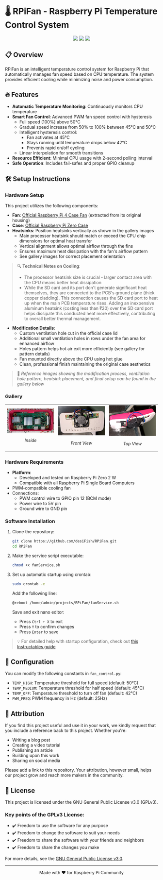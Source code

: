 # 🌡️ RPiFan - Raspberry Pi Temperature Control System

<div align="center">
<img src="https://img.shields.io/badge/Raspberry%20Pi-A22846?style=for-the-badge&logo=Raspberry%20Pi&logoColor=white" />
<img src="https://img.shields.io/badge/Python-3776AB?style=for-the-badge&logo=python&logoColor=white" />
<img src="https://img.shields.io/badge/License-GPLv3-blue.svg?style=for-the-badge" />
</div>

## 📋 Overview
RPiFan is an intelligent temperature control system for Raspberry Pi that automatically manages fan speed based on CPU temperature. The system provides efficient cooling while minimizing noise and power consumption.

## 🔥 Features
- **Automatic Temperature Monitoring**: Continuously monitors CPU temperature
- **Smart Fan Control**: Advanced PWM fan speed control with hysteresis
  - Full speed (100%) above 50°C
  - Gradual speed increase from 50% to 100% between 45°C and 50°C
  - Intelligent hysteresis control:
    - Fan activates at 45°C
    - Stays running until temperature drops below 42°C
    - Prevents rapid on/off cycling
  - Linear interpolation for smooth transitions
- **Resource Efficient**: Minimal CPU usage with 2-second polling interval
- **Safe Operation**: Includes fail-safes and proper GPIO cleanup

## 🛠️ Setup Instructions

### Hardware Setup
This project utilizes the following components:

- **Fan**: [Official Raspberry Pi 4 Case Fan](https://www.raspberrypi.com/products/raspberry-pi-4-case-fan/) (extracted from its original housing)
- **Case**: [Official Raspberry Pi Zero Case](https://robu.in/product/official-raspberry-pi-zero-case/)
- **Heatsinks**: Position heatsinks vertically as shown in the gallery images
  - Main processor heatsink should match or exceed the CPU chip dimensions for optimal heat transfer
  - Vertical alignment allows optimal airflow through the fins
  - Ensures maximum heat dissipation with the fan's airflow pattern
  - See gallery images for correct placement orientation

> 🔍 **Technical Notes on Cooling**:
> - The processor heatsink size is crucial - larger contact area with the CPU means better heat dissipation
> - While the SD card and its port don't generate significant heat themselves, they are connected to the PCB's ground plane (thick copper cladding). This connection causes the SD card port to heat up when the main PCB temperature rises. Adding an inexpensive aluminum heatsink (costing less than ₹20) over the SD card port helps dissipate this conducted heat more effectively, contributing to overall better thermal management.

- **Modification Details**:
  - Custom ventilation hole cut in the official case lid
  - Additional small ventilation holes in rows under the fan area for enhanced airflow
  - Holes pattern helps hot air exit more efficiently (see gallery for pattern details)
  - Fan mounted directly above the CPU using hot glue
  - Clean, professional finish maintaining the original case aesthetics

> 📸 *Reference images showing the modification process, ventilation hole pattern, heatsink placement, and final setup can be found in the gallery below*

### Gallery
<table>
  <tr>
    <td width="33%">
      <img src="resources/x1.jpg" alt="Inside" width="100%"/>
      <p align="center"><em>Inside</em></p>
    </td>
    <td width="33%">
      <img src="resources/x2.jpg" alt="Front View" width="100%"/>
      <p align="center"><em>Front View</em></p>
    </td>
    <td width="33%">
      <img src="resources/x3.jpg" alt="Top View" width="100%"/>
      <p align="center"><em>Top View</em></p>
    </td>
  </tr>
</table>

### Hardware Requirements
- **Platform**:
  - Developed and tested on Raspberry Pi Zero 2 W
  - Compatible with all Raspberry Pi Single Board Computers
- PWM-compatible cooling fan
- Connections:
  - PWM control wire to GPIO pin 12 (BCM mode)
  - Power wire to 5V pin
  - Ground wire to GND pin

### Software Installation
1. Clone the repository:
   ```bash
   git clone https://github.com/desiFish/RPiFan.git
   cd RPiFan
   ```

2. Make the service script executable:
   ```bash
   chmod +x fanService.sh
   ```

3. Set up automatic startup using crontab:
   ```bash
   sudo crontab -e
   ```
   Add the following line:
   ```bash
   @reboot /home/admin/projects/RPiFan/fanService.sh
   ```
   Save and exit nano editor:
   - Press `Ctrl + X` to exit
   - Press `Y` to confirm changes
   - Press `Enter` to save

> 💡 For detailed help with startup configuration, check out [this Instructables guide](https://www.instructables.com/Raspberry-Pi-Launch-Python-script-on-startup/)

## 🔧 Configuration
You can modify the following constants in `fan_control.py`:
- `TEMP_HIGH`: Temperature threshold for full speed (default: 50°C)
- `TEMP_MEDIUM`: Temperature threshold for half speed (default: 45°C)
- `TEMP_OFF`: Temperature threshold to turn off fan (default: 42°C)
- `PWM_FREQ`: PWM frequency in Hz (default: 25Hz)

## 🙏 Attribution
If you find this project useful and use it in your work, we kindly request that you include a reference back to this project. Whether you're:
- Writing a blog post
- Creating a video tutorial
- Publishing an article
- Building upon this work
- Sharing on social media

Please add a link to this repository. Your attribution, however small, helps our project grow and reach more makers in the community.

## 📝 License

This project is licensed under the GNU General Public License v3.0 (GPLv3).

### Key points of the GPLv3 License:
- ✔️ Freedom to use the software for any purpose
- ✔️ Freedom to change the software to suit your needs
- ✔️ Freedom to share the software with your friends and neighbors
- ✔️ Freedom to share the changes you make

For more details, see the [GNU General Public License v3.0](https://www.gnu.org/licenses/gpl-3.0.en.html).

---
<div align="center">
Made with ❤️ for Raspberry Pi Community
</div>
